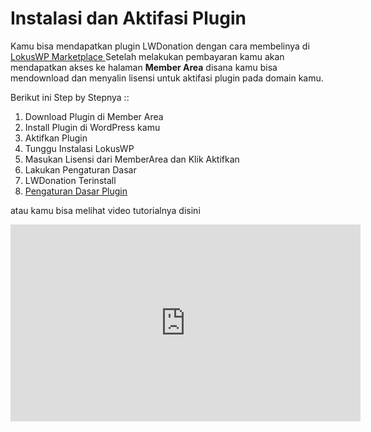 # Instalasi dan Aktifasi Plugin

Kamu bisa mendapatkan plugin LWDonation dengan cara membelinya di [LokusWP Marketplace ]( https://lokuswp.id/marketplace)
Setelah melakukan pembayaran kamu akan mendapatkan akses ke halaman **Member Area** disana kamu bisa mendownload dan menyalin lisensi
untuk aktifasi plugin pada domain kamu.

Berikut ini Step by Stepnya ::

1. Download Plugin di Member Area
2. Install Plugin di WordPress kamu
3. Aktifkan Plugin 
4. Tunggu Instalasi LokusWP
5. Masukan Lisensi dari MemberArea dan Klik Aktifkan
6. Lakukan Pengaturan Dasar
7. LWDonation Terinstall
8. [Pengaturan Dasar Plugin ](../lwdonation/pengaturan.md)

atau kamu bisa melihat video tutorialnya disini

<iframe width="560" height="315" src="https://www.youtube.com/embed/O8hxNBJUFug" title="YouTube video player" frameborder="0" allow="accelerometer; autoplay; clipboard-write; encrypted-media; gyroscope; picture-in-picture" allowfullscreen></iframe>